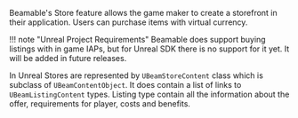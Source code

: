 <style>
img[src*='#center'] { 
    display: block;
    margin: auto;
}
</style>

Beamable's Store feature allows the game maker to create a storefront in their application. Users can purchase items with virtual currency. 

!!! note "Unreal Project Requirements"
    Beamable does support buying listings with in game IAPs, but for Unreal SDK there is no support for it yet. It will be added in future releases.

In Unreal Stores are represented by `UBeamStoreContent` class which is subclass of `UBeamContentObject`. It does contain a list of links to `UBeamListingContent` types.
Listing type contain all the information about the offer, requirements for player, costs and benefits.
